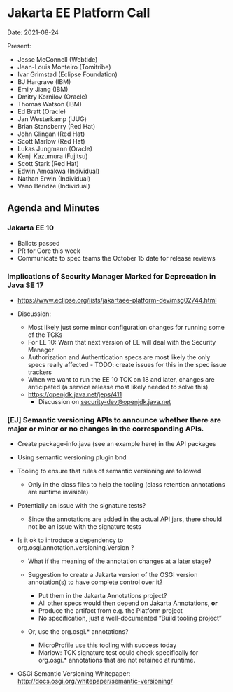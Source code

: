 # Jakarta EE Platform Call

Date: 2021-08-24

Present:

- Jesse McConnell (Webtide)
- Jean-Louis Monteiro (Tomitribe)
- Ivar Grimstad (Eclipse Foundation)
- BJ Hargrave (IBM)
- Emily Jiang (IBM)
- Dmitry Kornilov (Oracle)
- Thomas Watson (IBM)
- Ed Bratt (Oracle)
- Jan Westerkamp (iJUG)
- Brian Stansberry (Red Hat)
- John Clingan (Red Hat)
- Scott Marlow (Red Hat)
- Lukas Jungmann (Oracle)
- Kenji Kazumura (Fujitsu)
- Scott Stark (Red Hat)
- Edwin Amoakwa (Individual)
- Nathan Erwin (Individual)
- Vano Beridze (Individual)

## Agenda and Minutes

### Jakarta EE 10

* Ballots passed
* PR for Core this week
* Communicate to spec teams the October 15 date for release reviews

### Implications of Security Manager Marked for Deprecation in Java SE 17

* https://www.eclipse.org/lists/jakartaee-platform-dev/msg02744.html 

* Discussion:
  * Most likely just some minor configuration changes for running some of the TCKs
  * For EE 10: Warn that next version of EE will deal with the Security Manager
  * Authorization and Authentication specs are most likely the only specs really affected - TODO: create issues for this in the spec issue trackers
  * When we want to run the EE 10 TCK on 18 and later, changes are anticipated (a service release most likely needed to solve this)
  * https://openjdk.java.net/jeps/411
    * Discussion on security-dev@openjdk.java.net

### [EJ] Semantic versioning APIs to announce whether there are major or minor or no changes in the corresponding APIs.

* Create package-info.java (see an example here) in the API packages
* Using semantic versioning plugin bnd
* Tooling to ensure that rules of semantic versioning are followed
  * Only in the class files to help the tooling (class retention annotations are runtime invisible)
* Potentially an issue with the signature tests?
  * Since the annotations are added in the actual API jars, there should not be an issue with the signature tests
* Is it ok to introduce a dependency to org.osgi.annotation.versioning.Version ?
  * What if the meaning of the annotation changes at a later stage?
  * Suggestion to create a Jakarta version of the OSGI version annotation(s) to have complete control over it? 
    * Put them in the Jakarta Annotations project? 
    * All other specs would then depend on Jakarta Annotations, **or**
    * Produce the artifact from e.g. the Platform project
    * No specification, just a well-documented “Build tooling project”

  * Or, use the org.osgi.* annotations?
    * MicroProfile use this tooling with success today
    * Marlow: TCK signature test could check specifically for org.osgi.* annotations that are not retained at runtime.

* OSGi Semantic Versioning Whitepaper: http://docs.osgi.org/whitepaper/semantic-versioning/
